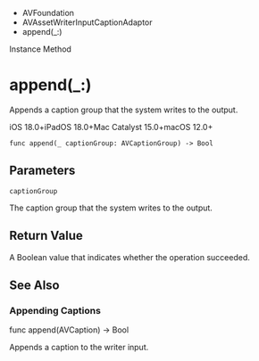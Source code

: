 

- AVFoundation
- AVAssetWriterInputCaptionAdaptor
-  append(\_:) 

Instance Method

# append(\_:)

Appends a caption group that the system writes to the output.

iOS 18.0+iPadOS 18.0+Mac Catalyst 15.0+macOS 12.0+

``` source
func append(_ captionGroup: AVCaptionGroup) -> Bool
```

## Parameters 

`captionGroup`  

The caption group that the system writes to the output.

## Return Value

A Boolean value that indicates whether the operation succeeded.

## See Also

### Appending Captions

func append(AVCaption) -> Bool

Appends a caption to the writer input.

